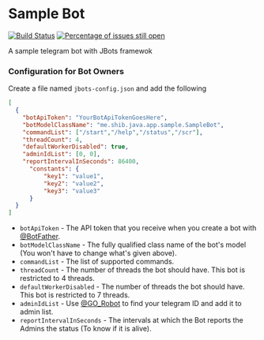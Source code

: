 # Sample Bot
[![Build Status](https://travis-ci.org/shibme/sample-jbot.svg)](https://travis-ci.org/shibme/sample-jbot)
[![Percentage of issues still open](http://isitmaintained.com/badge/open/shibme/sample-jbot.svg)](http://isitmaintained.com/project/shibme/sample-jbot "Percentage of issues still open")

A sample telegram bot with JBots framewok

### Configuration for Bot Owners
Create a file named `jbots-config.json` and add the following
```json
[
  {
	"botApiToken": "YourBotApiTokenGoesHere",
	"botModelClassName": "me.shib.java.app.sample.SampleBot",
	"commandList": ["/start","/help","/status","/scr"],
	"threadCount": 4,
	"defaultWorkerDisabled": true,
	"adminIdList": [0, 0],
	"reportIntervalInSeconds": 86400,
	  "constants": {
		  "key1": "value1",
		  "key2": "value2",
		  "key3": "value3"
	  }
  }
]
```
* `botApiToken` - The API token that you receive when you create a bot with [@BotFather](https://telegram.me/BotFather).
* `botModelClassName` - The fully qualified class name of the bot's model (You won't have to change what's given above).
* `commandList` - The list of supported commands.
* `threadCount` - The number of threads the bot should have. This bot is restricted to 4 threads.
* `defaultWorkerDisabled` - The number of threads the bot should have. This bot is restricted to 7 threads.
* `adminIdList` - Use [@GO_Robot](https://telegram.me/GO_Robot) to find your telegram ID and add it to admin list.
* `reportIntervalInSeconds` - The intervals at which the Bot reports the Admins the status (To know if it is alive).
